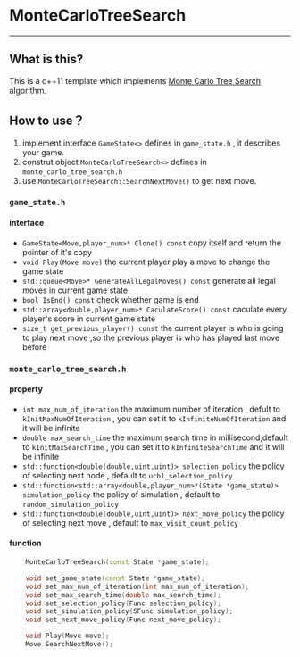 # MonteCarloTreeSearch
---
## What is this?
This is a c++11 template which implements [Monte Carlo Tree Search](https://en.wikipedia.org/wiki/Monte_Carlo_tree_search) algorithm.
## How to use？
1. implement interface ```GameState<>``` defines in ```game_state.h``` , it describes your game.
2. construt object ```MonteCarloTreeSearch<>``` defines in ```monte_carlo_tree_search.h```
3. use ```MonteCarloTreeSearch::SearchNextMove()``` to get next move.
### ```game_state.h```
#### interface
- ```GameState<Move,player_num>* Clone() const``` 
  copy itself and return the pointer of it's copy
-	```void Play(Move move)```
  the current player play a move to change the game state
-	```std::queue<Move>* GenerateAllLegalMoves() const``` 
  generate all legal moves in current game state
-	```bool IsEnd() const```
	check whether game is end
-	```std::array<double,player_num>* CaculateScore() const```
	caculate every player's score in current game state
-	```size_t get_previous_player() const```
	the current player is who is going to play next move ,so the previous player is who has played last move before
### ```monte_carlo_tree_search.h```
#### property
-	```int max_num_of_iteration```
	the maximum number of iteration , defult to ```kInitMaxNumOfIteration``` , you can set it to ```kInfiniteNumOfIteration``` and it will be infinite
-	```double max_search_time```
	the maximum search time in millisecond,default to ```kInitMaxSearchTime``` , you can set it to ```kInfiniteSearchTime``` and it will be infinite
-	```std::function<double(double,uint,uint)> selection_policy```
	the policy of selecting next node , default to ```ucb1_selection_policy``` 
-	```std::function<std::array<double,player_num>*(State *game_state)> simulation_policy```
	the policy of simulation , default to ```random_simulation_policy```
-	```std::function<double(double,uint,uint)> next_move_policy```
	the policy of selecting next move , default to ```max_visit_count_policy```
#### function
```cpp
	MonteCarloTreeSearch(const State *game_state);

	void set_game_state(const State *game_state);
	void set_max_num_of_iteration(int max_num_of_iteration);
	void set_max_search_time(double max_search_time);
	void set_selection_policy(Func selection_policy);
	void set_simulation_policy(SFunc simulation_policy);
	void set_next_move_policy(Func next_move_policy);

	void Play(Move move);
	Move SearchNextMove();
```